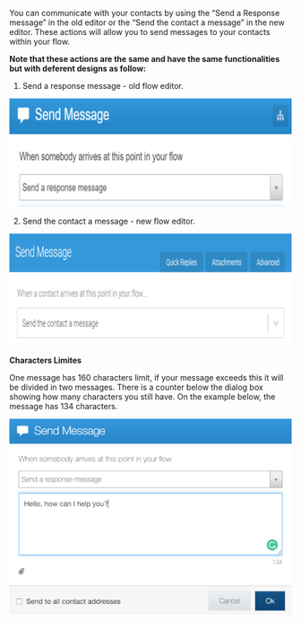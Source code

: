 You can communicate with your contacts by using the “Send a Response message” in the old editor or the “Send the contact a message” in the new editor. These actions will allow you to send messages to your contacts within your flow. 

**Note that these actions are the same and have the same functionalities but with deferent designs as follow:**

1. Send a response message - old flow editor.

![](/img/flow/sendmessage.png)

2. Send the contact a message  - new flow editor.

![](/img/flow/sendmessage1.png)

**Characters Limites** 

One message has 160 characters limit, if your message exceeds this it will be divided in two messages. There is a counter below the dialog box showing how many characters you still have. On the example below, the message has 134 characters.

![](/img/flow/sendmessage2.png)
